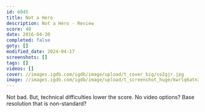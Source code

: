 ```yaml
---
id: 6045
title: Not a Hero
description: Not a Hero - Review
score: 40
date: 2016-04-30
completed: false
goty: []
modified_date: 2024-04-17
screenshots: []
tags: []
videos: []
cover: //images.igdb.com/igdb/image/upload/t_cover_big/co2gjr.jpg
image: //images.igdb.com/igdb/image/upload/t_screenshot_huge/kwrlq6atn3mcj3nilgey.jpg
---
```

Not bad. But, technical difficulties lower the score. No video options? Base resolution that is non-standard?